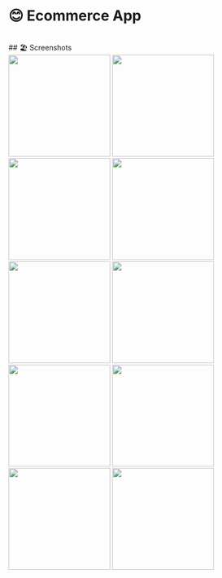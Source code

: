 # 😊 Ecommerce App
 
 <br/>
 ## 🏖️ Screenshots 
 
 <div>
   <img src ="https://github.com/abdallah-marwad/E-Commerce_Application/assets/115652759/852244d1-8eae-4a87-819c-07305ee0c78d" width="200" >
   <img src ="https://github.com/abdallah-marwad/E-Commerce_Application/assets/115652759/c8dbebcf-3f47-4e1a-8c43-2e9c6a3538e4" width="200" >
   <img src ="https://github.com/abdallah-marwad/E-Commerce_Application/assets/115652759/b090d215-12e9-4a6a-a9e0-f915de8ce5e2" width="200" >
   <img src ="https://github.com/abdallah-marwad/E-Commerce_Application/assets/115652759/c1a85b11-d088-4a0c-8941-3fda020adfb5" width="200" >
 </div>

  <div>
   <img src ="https://github.com/abdallah-marwad/E-Commerce_Application/assets/115652759/d61c42b9-0b85-4d8d-afd8-508af18fc51b" width="200" >
   <img src ="https://github.com/abdallah-marwad/E-Commerce_Application/assets/115652759/b91d2e64-6c05-45a8-b6e9-da11f4315663" width="200" >
   <img src ="https://github.com/abdallah-marwad/E-Commerce_Application/assets/115652759/0176c8e7-3f9e-4e79-9492-9b2421aa4386" width="200" >
   <img src ="https://github.com/abdallah-marwad/E-Commerce_Application/assets/115652759/44d2c9cd-2f47-4da3-9aa8-19f009178ab1" width="200" >
 </div>
   <div>
   <img src ="https://github.com/abdallah-marwad/E-Commerce_Application/assets/115652759/a0daf480-ef2d-49cd-b2c1-5cba87412197" width="200" >
   <img src ="https://github.com/abdallah-marwad/E-Commerce_Application/assets/115652759/9e1cafe9-cb78-4f8e-8d1e-556a26b51cd3" width="200" >
  
 </div>

 
 
 <br/>
